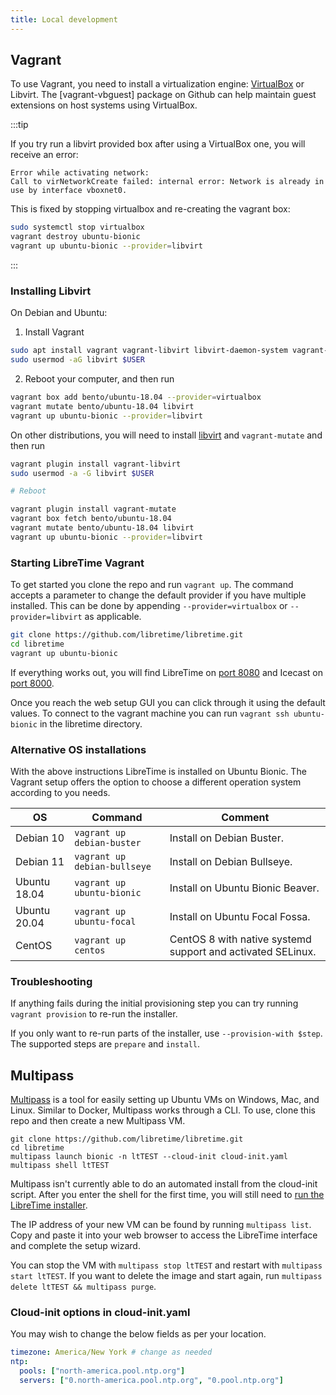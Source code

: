 ```yaml
---
title: Local development
---
```


## Vagrant

To use Vagrant, you need to install a virtualization engine: [VirtualBox](https://www.virtualbox.org) or Libvirt. The [vagrant-vbguest] package on Github can help maintain guest extensions on host systems using VirtualBox.

:::tip

If you try run a libvirt provided box after using a VirtualBox one, you will receive an
error:

```
Error while activating network:
Call to virNetworkCreate failed: internal error: Network is already in use by interface vboxnet0.
```

This is fixed by stopping virtualbox and re-creating the vagrant box:

```bash
sudo systemctl stop virtualbox
vagrant destroy ubuntu-bionic
vagrant up ubuntu-bionic --provider=libvirt
```

:::

### Installing Libvirt

On Debian and Ubuntu:

1. Install Vagrant

```bash
sudo apt install vagrant vagrant-libvirt libvirt-daemon-system vagrant-mutate libvirt-dev
sudo usermod -aG libvirt $USER
```

2. Reboot your computer, and then run

```bash
vagrant box add bento/ubuntu-18.04 --provider=virtualbox
vagrant mutate bento/ubuntu-18.04 libvirt
vagrant up ubuntu-bionic --provider=libvirt
```

On other distributions, you will need to install [libvirt](https://libvirt.org/) and `vagrant-mutate` and then run

```bash
vagrant plugin install vagrant-libvirt
sudo usermod -a -G libvirt $USER

# Reboot

vagrant plugin install vagrant-mutate
vagrant box fetch bento/ubuntu-18.04
vagrant mutate bento/ubuntu-18.04 libvirt
vagrant up ubuntu-bionic --provider=libvirt
```

### Starting LibreTime Vagrant

To get started you clone the repo and run `vagrant up`. The command accepts a parameter to
change the default provider if you have multiple installed. This can be done by appending
`--provider=virtualbox` or `--provider=libvirt` as applicable.

```bash
git clone https://github.com/libretime/libretime.git
cd libretime
vagrant up ubuntu-bionic
```

If everything works out, you will find LibreTime on [port 8080](http://localhost:8080)
and Icecast on [port 8000](http://localhost:8000).

Once you reach the web setup GUI you can click through it using the default values. To
connect to the vagrant machine you can run `vagrant ssh ubuntu-bionic` in the libretime
directory.

### Alternative OS installations

With the above instructions LibreTime is installed on Ubuntu Bionic. The Vagrant setup
offers the option to choose a different operation system according to you needs.

| OS           | Command                      | Comment                                                     |
| ------------ | ---------------------------- | ----------------------------------------------------------- |
| Debian 10    | `vagrant up debian-buster`   | Install on Debian Buster.                                   |
| Debian 11    | `vagrant up debian-bullseye` | Install on Debian Bullseye.                                 |
| Ubuntu 18.04 | `vagrant up ubuntu-bionic`   | Install on Ubuntu Bionic Beaver.                            |
| Ubuntu 20.04 | `vagrant up ubuntu-focal`    | Install on Ubuntu Focal Fossa.                              |
| CentOS       | `vagrant up centos`          | CentOS 8 with native systemd support and activated SELinux. |

### Troubleshooting

If anything fails during the initial provisioning step you can try running `vagrant provision`
to re-run the installer.

If you only want to re-run parts of the installer, use `--provision-with $step`. The
supported steps are `prepare` and `install`.

## Multipass

[Multipass](https://multipass.run) is a tool for easily setting up Ubuntu VMs on Windows, Mac, and Linux.
Similar to Docker, Multipass works through a CLI. To use, clone this repo and then create a new Multipass VM.

```
git clone https://github.com/libretime/libretime.git
cd libretime
multipass launch bionic -n ltTEST --cloud-init cloud-init.yaml
multipass shell ltTEST
```

Multipass isn't currently able to do an automated install from the cloud-init script.
After you enter the shell for the first time, you will still need to [run the LibreTime installer](/docs/getting-started/install).

The IP address of your new VM can be found by running `multipass list`. Copy and paste it into your web browser to access the LibreTime interface and complete the setup wizard.

You can stop the VM with `multipass stop ltTEST` and restart with `multipass start ltTEST`.
If you want to delete the image and start again, run `multipass delete ltTEST && multipass purge`.

### Cloud-init options in cloud-init.yaml

You may wish to change the below fields as per your location.

```yaml
timezone: America/New York # change as needed
ntp:
  pools: ["north-america.pool.ntp.org"]
  servers: ["0.north-america.pool.ntp.org", "0.pool.ntp.org"]
```
